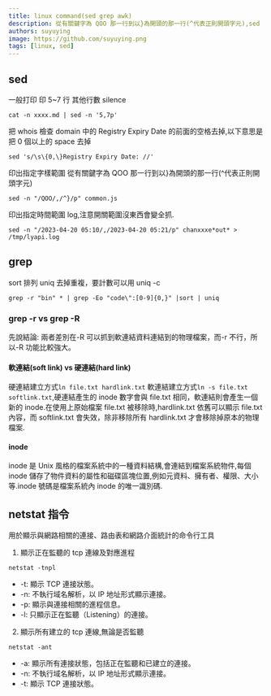 ```yaml
---
title: linux command(sed grep awk)
description: 從有關鍵字為 QOO 那一行到以}為開頭的那一行(^代表正則開頭字元),sed -n "/QOO/,/^}/p" common.js.
authors: suyuying
image: https://github.com/suyuying.png
tags: [linux, sed]
---
```


## sed

一般打印
印 5~7 行 其他行數 silence

```
cat -n xxxx.md | sed -n '5,7p'
```

把 whois 檢查 domain 中的 Registry Expiry Date 的前面的空格去掉,以下意思是把 0 個以上的 space 去掉

```
sed 's/\s\{0,\}Registry Expiry Date: //'
```

<!--truncate-->

印出指定字樣範圍
從有關鍵字為 QOO 那一行到以}為開頭的那一行(^代表正則開頭字元)

```
sed -n "/QOO/,/^}/p" common.js
```

印出指定時間範圍 log,注意開關範圍沒東西會變全抓.

```
sed -n "/2023-04-20 05:10/,/2023-04-20 05:21/p" chanxxxe*out* > /tmp/lyapi.log
```

## grep

sort 排列
uniq 去掉重複，要計數可以用 uniq -c

```
grep -r "bin" * | grep -Eo "code\":[0-9]{0,}" |sort | uniq
```

### grep -r vs grep -R

先說結論: 兩者差別在-R 可以抓到軟連結資料連結到的物理檔案，而-r 不行，所以-R 功能比較強大。

#### 軟連結(soft link) vs 硬連結(hard link)

硬連結建立方式`ln file.txt hardlink.txt` 軟連結建立方式`ln -s file.txt softlink.txt`,硬連結產生的 inode 數字會與 file.txt 相同，軟連結則會產生一個新的 inode.在使用上原始檔案 file.txt 被移除時,hardlink.txt 依舊可以顯示 file.txt 內容，而 softlink.txt 會失效，除非移除所有 hardlink.txt 才會移除掉原本的物理檔案.

#### inode

inode 是 Unix 風格的檔案系統中的一種資料結構,會連結到檔案系統物件,每個 inode 儲存了物件資料的屬性和磁碟區塊位置,例如元資料、擁有者、權限、大小等.inode 號碼是檔案系統內 inode 的唯一識別碼.

## netstat 指令

用於顯示與網路相關的連接、路由表和網路介面統計的命令行工具

1. 顯示正在監聽的 tcp 連線及對應進程

```
netstat -tnpl
```

- -t: 顯示 TCP 連接狀態。
- -n: 不執行域名解析，以 IP 地址形式顯示連接。
- -p: 顯示與連接相關的進程信息。
- -l: 只顯示正在監聽（Listening）的連接。

2. 顯示所有建立的 tcp 連線,無論是否監聽

```
netstat -ant
```

- -a: 顯示所有連接狀態，包括正在監聽和已建立的連接。
- -n: 不執行域名解析，以 IP 地址形式顯示連接。
- -t: 顯示 TCP 連接狀態。
